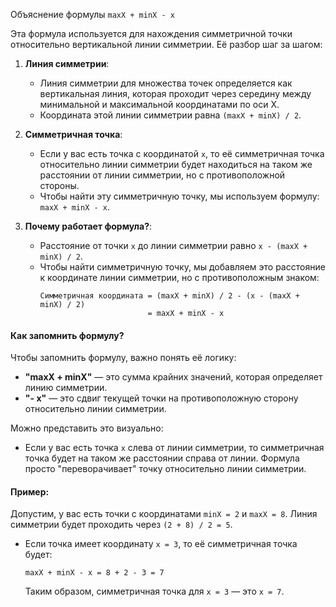 Объяснение формулы `maxX + minX - x`

Эта формула используется для нахождения симметричной точки относительно вертикальной линии симметрии. Её разбор шаг за шагом:

1. **Линия симметрии**:
   - Линия симметрии для множества точек определяется как вертикальная линия, которая проходит через середину между минимальной и максимальной координатами по оси X. 
   - Координата этой линии симметрии равна `(maxX + minX) / 2`.

2. **Симметричная точка**:
   - Если у вас есть точка с координатой `x`, то её симметричная точка относительно линии симметрии будет находиться на таком же расстоянии от линии симметрии, но с противоположной стороны.
   - Чтобы найти эту симметричную точку, мы используем формулу: `maxX + minX - x`.

3. **Почему работает формула?**:
   - Расстояние от точки `x` до линии симметрии равно `x - (maxX + minX) / 2`.
   - Чтобы найти симметричную точку, мы добавляем это расстояние к координате линии симметрии, но с противоположным знаком:
     ```
     Симметричная координата = (maxX + minX) / 2 - (x - (maxX + minX) / 2)
                             = maxX + minX - x
     ```

#### Как запомнить формулу?

Чтобы запомнить формулу, важно понять её логику:
- **"maxX + minX"** — это сумма крайних значений, которая определяет линию симметрии.
- **"- x"** — это сдвиг текущей точки на противоположную сторону относительно линии симметрии.

Можно представить это визуально:
- Если у вас есть точка `x` слева от линии симметрии, то симметричная точка будет на таком же расстоянии справа от линии. Формула просто "переворачивает" точку относительно линии симметрии.

#### Пример:
Допустим, у вас есть точки с координатами `minX = 2` и `maxX = 8`. Линия симметрии будет проходить через `(2 + 8) / 2 = 5`.

- Если точка имеет координату `x = 3`, то её симметричная точка будет:
  ```
  maxX + minX - x = 8 + 2 - 3 = 7
  ```
  Таким образом, симметричная точка для `x = 3` — это `x = 7`.
